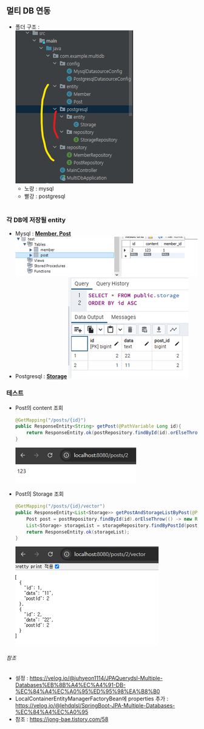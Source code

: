 ## 멀티 DB 연동
* 폴더 구조 : <br/>
  ![img_4.png](img_4.png)
  * 노랑 : mysql
  * 빨강 : postgresql
    <br/><br/>
    
### 각 DB에 저장될 entity
* Mysql : **<u>Member, Post</u>**
  ![img_1.png](img_1.png)
* Postgresql : **<u>Storage</u>**
  ![img.png](img.png)
  


### 테스트
* Post의 content 조회 
    ```java
    @GetMapping("/posts/{id}")
    public ResponseEntity<String> getPost(@PathVariable Long id){
        return ResponseEntity.ok(postRepository.findById(id).orElseThrow(() -> new RuntimeException("없습니다")).getContent());
    }
    ```
    ![img_3.png](img_3.png)

* Post의 Storage 조회
    ```java
    @GetMapping("/posts/{id}/vector")
    public ResponseEntity<List<Storage>> getPostAndStorageListByPost(@PathVariable Long id){
        Post post = postRepository.findById(id).orElseThrow(() -> new RuntimeException("없습니다"));
        List<Storage> storageList = storageRepository.findByPostId(post.getId());
        return ResponseEntity.ok(storageList);
    }
    ```
    ![img_2.png](img_2.png)
  

###### 참조
* 설정 : https://velog.io/@juhyeon1114/JPAQuerydsl-Multiple-Databases%EB%8B%A4%EC%A4%91-DB-%EC%84%A4%EC%A0%95%ED%95%98%EA%B8%B0
* LocalContainerEntityManagerFactoryBean에 properties 추가 : https://velog.io/@lehdqlsl/SpringBoot-JPA-Multiple-Databases-%EC%84%A4%EC%A0%95
* 참조 : https://jong-bae.tistory.com/58
